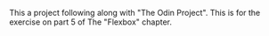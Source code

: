 This a project following along with "The Odin Project". This is for the exercise on part 5 of The "Flexbox" chapter.
